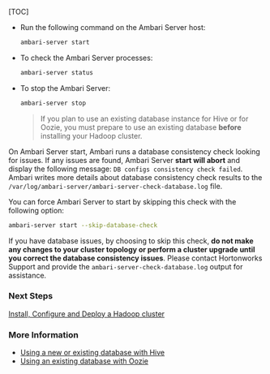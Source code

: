 [TOC]

- Run the following command on the Ambari Server host:

    ```bash
    ambari-server start
    ```

- To check the Ambari Server processes:

    ```bash
    ambari-server status
    ```

- To stop the Ambari Server:

    ```bash
    ambari-server stop
    ```

    > If you plan to use an existing database instance for Hive or for Oozie, you must prepare to use an existing database **before** installing your Hadoop cluster.

On Ambari Server start, Ambari runs a database consistency check looking for issues. If any issues are found, Ambari Server **start will abort** and display the following message: `DB configs consistency check failed`. Ambari writes more details about database consistency check results to the `/var/log/ambari-server/ambari-server-check-database.log` file.

You can force Ambari Server to start by skipping this check with the following option:

```bash
ambari-server start --skip-database-check
```

If you have database issues, by choosing to skip this check, **do not make any changes to your cluster topology or perform a cluster upgrade until you correct the database consistency issues**. Please contact Hortonworks Support and provide the `ambari-server-check-database.log` output for assistance.

### Next Steps

[Install, Configure and Deploy a Hadoop cluster]($InstallingConfiguringAndDeployingACluster)

### More Information

- [Using a new or existing database with Hive](https://docs.devlive.org/read/apache-ambari-en-administering-2.7.5.0/Using-A-New-Or-Existing-Database-With-Hive)
- [Using an existing database with Oozie](https://docs.devlive.org/read/apache-ambari-en-administering-2.7.5.0/Using-An-Existing-Database-With-Oozie)
